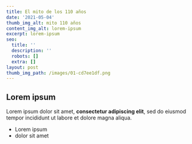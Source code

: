 ```yaml
---
title: El mito de los 110 años
date: '2021-05-04'
thumb_img_alt: mito 110 años
content_img_alt: lorem-ipsum
excerpt: lorem-ipsum
seo:
  title: ''
  description: ''
  robots: []
  extra: []
layout: post
thumb_img_path: /images/01-cd7ee1df.png
---
```

## Lorem ipsum

Lorem ipsum dolor sit amet, **consectetur adipiscing elit**, sed do eiusmod tempor incididunt ut labore et dolore magna aliqua.

- Lorem ipsum
- dolor sit amet